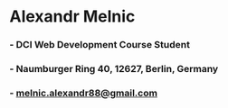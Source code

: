 # Alexandr Melnic

 ### - DCI Web Development Course Student

 ### - Naumburger Ring 40, 12627, Berlin, Germany

 ### - melnic.alexandr88@gmail.com